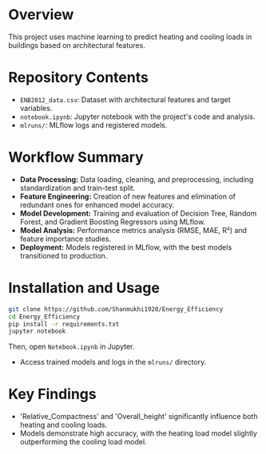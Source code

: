 
# Overview
This project uses machine learning to predict heating and cooling loads in buildings based on architectural features.

# Repository Contents
- `ENB2012_data.csv`: Dataset with architectural features and target variables.
- `notebook.ipynb`: Jupyter notebook with the project's code and analysis.
- `mlruns/`: MLflow logs and registered models.

# Workflow Summary
- **Data Processing:** Data loading, cleaning, and preprocessing, including standardization and train-test split.
- **Feature Engineering:** Creation of new features and elimination of redundant ones for enhanced model accuracy.
- **Model Development:** Training and evaluation of Decision Tree, Random Forest, and Gradient Boosting Regressors using MLflow.
- **Model Analysis:** Performance metrics analysis (RMSE, MAE, R²) and feature importance studies.
- **Deployment:** Models registered in MLflow, with the best models transitioned to production.

# Installation and Usage
```bash
git clone https://github.com/Shanmukhi1920/Energy_Efficiency
cd Energy_Efficiency
pip install -r requirements.txt
jupyter notebook
```
Then, open `Notebook.ipynb` in Jupyter.

- Access trained models and logs in the `mlruns/` directory.

# Key Findings
- 'Relative_Compactness' and 'Overall_height' significantly influence both heating and cooling loads.
- Models demonstrate high accuracy, with the heating load model slightly outperforming the cooling load model.

